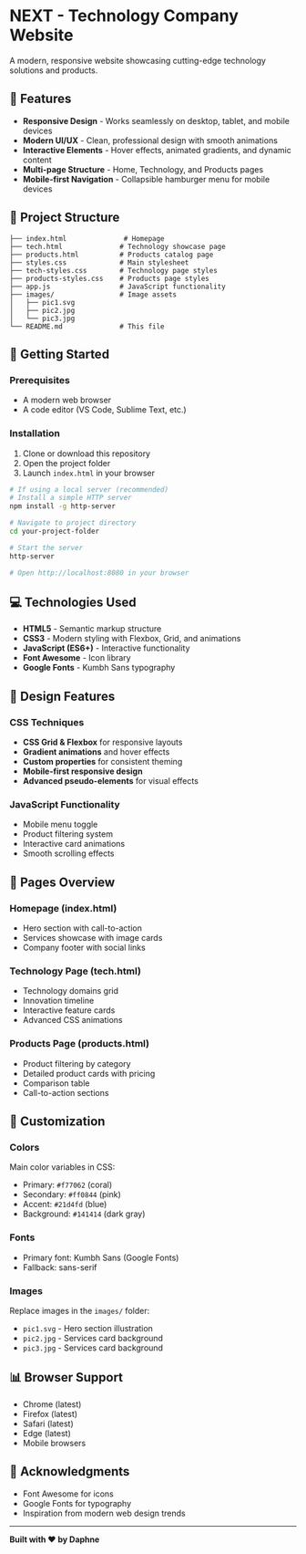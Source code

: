# NEXT - Technology Company Website

A modern, responsive website showcasing cutting-edge technology solutions and products.

## 🌟 Features

- **Responsive Design** - Works seamlessly on desktop, tablet, and mobile devices
- **Modern UI/UX** - Clean, professional design with smooth animations
- **Interactive Elements** - Hover effects, animated gradients, and dynamic content
- **Multi-page Structure** - Home, Technology, and Products pages
- **Mobile-first Navigation** - Collapsible hamburger menu for mobile devices

## 📁 Project Structure

```
├── index.html              # Homepage
├── tech.html              # Technology showcase page
├── products.html          # Products catalog page
├── styles.css             # Main stylesheet
├── tech-styles.css        # Technology page styles
├── products-styles.css    # Products page styles
├── app.js                 # JavaScript functionality
├── images/                # Image assets
│   ├── pic1.svg
│   ├── pic2.jpg
│   └── pic3.jpg
└── README.md              # This file
```

## 🚀 Getting Started

### Prerequisites
- A modern web browser
- A code editor (VS Code, Sublime Text, etc.)

### Installation
1. Clone or download this repository
2. Open the project folder
3. Launch `index.html` in your browser

```bash
# If using a local server (recommended)
# Install a simple HTTP server
npm install -g http-server

# Navigate to project directory
cd your-project-folder

# Start the server
http-server

# Open http://localhost:8080 in your browser
```

## 💻 Technologies Used

- **HTML5** - Semantic markup structure
- **CSS3** - Modern styling with Flexbox, Grid, and animations
- **JavaScript (ES6+)** - Interactive functionality
- **Font Awesome** - Icon library
- **Google Fonts** - Kumbh Sans typography

## 🎨 Design Features

### CSS Techniques
- **CSS Grid & Flexbox** for responsive layouts
- **Gradient animations** and hover effects
- **Custom properties** for consistent theming
- **Mobile-first responsive design**
- **Advanced pseudo-elements** for visual effects

### JavaScript Functionality
- Mobile menu toggle
- Product filtering system
- Interactive card animations
- Smooth scrolling effects

## 📱 Pages Overview

### Homepage (index.html)
- Hero section with call-to-action
- Services showcase with image cards
- Company footer with social links

### Technology Page (tech.html)
- Technology domains grid
- Innovation timeline
- Interactive feature cards
- Advanced CSS animations

### Products Page (products.html)
- Product filtering by category
- Detailed product cards with pricing
- Comparison table
- Call-to-action sections


## 🔧 Customization

### Colors
Main color variables in CSS:
- Primary: `#f77062` (coral)
- Secondary: `#ff0844` (pink)
- Accent: `#21d4fd` (blue)
- Background: `#141414` (dark gray)

### Fonts
- Primary font: Kumbh Sans (Google Fonts)
- Fallback: sans-serif

### Images
Replace images in the `images/` folder:
- `pic1.svg` - Hero section illustration
- `pic2.jpg` - Services card background
- `pic3.jpg` - Services card background

## 📊 Browser Support

- Chrome (latest)
- Firefox (latest)
- Safari (latest)
- Edge (latest)
- Mobile browsers


## 🙏 Acknowledgments

- Font Awesome for icons
- Google Fonts for typography
- Inspiration from modern web design trends

---

**Built with ❤️ by Daphne**
